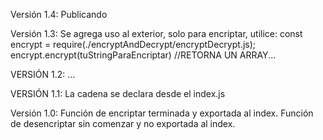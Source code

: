 Versión 1.4:
Publicando

Versión 1.3:
Se agrega uso al exterior, solo para encriptar, utilice: const encrypt = require(./encryptAndDecrypt/encryptDecrypt.js);
encrypt.encrypt(tuStringParaEncriptar) //RETORNA UN ARRAY...

VERSIÓN 1.2:
...

VERSIÓN 1.1:
La cadena se declara desde el index.js

Versión 1.0:
Función de encriptar terminada y exportada al index.
Función de desencriptar sin comenzar y no exportada al index.
